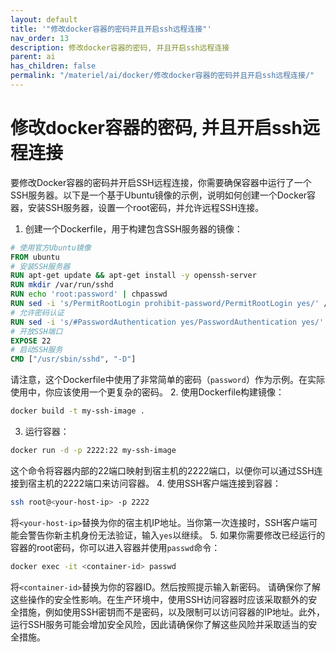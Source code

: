 ```yaml
---
layout: default
title: '"修改docker容器的密码并且开启ssh远程连接"'
nav_order: 13
description: 修改docker容器的密码, 并且开启ssh远程连接
parent: ai
has_children: false
permalink: "/materiel/ai/docker/修改docker容器的密码并且开启ssh远程连接/"
---
```


# 修改docker容器的密码, 并且开启ssh远程连接

要修改Docker容器的密码并开启SSH远程连接，你需要确保容器中运行了一个SSH服务器。以下是一个基于Ubuntu镜像的示例，说明如何创建一个Docker容器，安装SSH服务器，设置一个root密码，并允许远程SSH连接。

1. 创建一个Dockerfile，用于构建包含SSH服务器的镜像：

```Dockerfile
# 使用官方Ubuntu镜像
FROM ubuntu
# 安装SSH服务器
RUN apt-get update && apt-get install -y openssh-server
RUN mkdir /var/run/sshd
RUN echo 'root:password' | chpasswd
RUN sed -i 's/PermitRootLogin prohibit-password/PermitRootLogin yes/' /etc/ssh/sshd_config
# 允许密码认证
RUN sed -i 's/#PasswordAuthentication yes/PasswordAuthentication yes/' /etc/ssh/sshd_config
# 开放SSH端口
EXPOSE 22
# 启动SSH服务
CMD ["/usr/sbin/sshd", "-D"]
```

请注意，这个Dockerfile中使用了非常简单的密码（`password`）作为示例。在实际使用中，你应该使用一个更复杂的密码。
2. 使用Dockerfile构建镜像：

```bash
docker build -t my-ssh-image .
```

3. 运行容器：

```bash
docker run -d -p 2222:22 my-ssh-image
```

这个命令将容器内部的22端口映射到宿主机的2222端口，以便你可以通过SSH连接到宿主机的2222端口来访问容器。
4. 使用SSH客户端连接到容器：

```bash
ssh root@<your-host-ip> -p 2222
```

将`<your-host-ip>`替换为你的宿主机IP地址。当你第一次连接时，SSH客户端可能会警告你新主机身份无法验证，输入`yes`以继续。
5. 如果你需要修改已经运行的容器的root密码，你可以进入容器并使用`passwd`命令：

```bash
docker exec -it <container-id> passwd
```

将`<container-id>`替换为你的容器ID。然后按照提示输入新密码。
请确保你了解这些操作的安全性影响。在生产环境中，使用SSH访问容器时应该采取额外的安全措施，例如使用SSH密钥而不是密码，以及限制可以访问容器的IP地址。此外，运行SSH服务可能会增加安全风险，因此请确保你了解这些风险并采取适当的安全措施。
